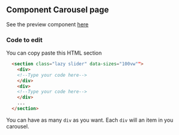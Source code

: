 ## Component Carousel page

See the preview component [here](https://mediativecreative.github.io/Component-Carousel/)

### Code to edit

You can copy paste this HTML section

```html
  <section class="lazy slider" data-sizes="100vw"">
    <div>
	<!--Type your code here-->
    </div>
    <div>
	<!--Type your code here-->
    </div>
    ...
  </section>
```
You can have as many `div` as you want. Each `div` will an item in you carousel.
